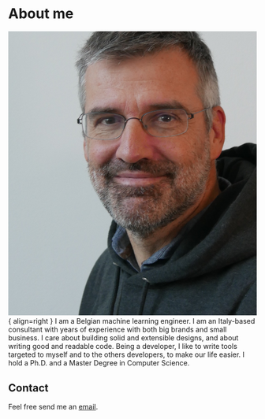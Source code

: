 # About me

![](assets/lode_nachtergaele.jpeg){ align=right }
I am a Belgian machine learning engineer.
I am an Italy-based consultant with years of experience with both big brands
and small business. I care about building solid and extensible designs, and
about writing good and readable code. Being a developer, I like to write tools
targeted to myself and to the others developers, to make our life easier. I
hold a Ph.D. and a Master Degree in Computer Science.

## Contact

Feel free send me an [email](mailto:cast4+blog2@gmail.com).
